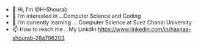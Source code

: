 - 👋 Hi, I’m @H-Shourab
- 👀 I’m interested in ...Computer Science and Coding
- 🌱 I’m currently learning ... Computer Science at Suez Chanal University
- 📫 How to reach me ...My LinkdIn https://www.linkedin.com/in/hasnaa-shourab-28a796203

<!---
H-Shourab/H-Shourab is a ✨ special ✨ repository because its `README.md` (this file) appears on your GitHub profile.
You can click the Preview link to take a look at your changes.
--->
